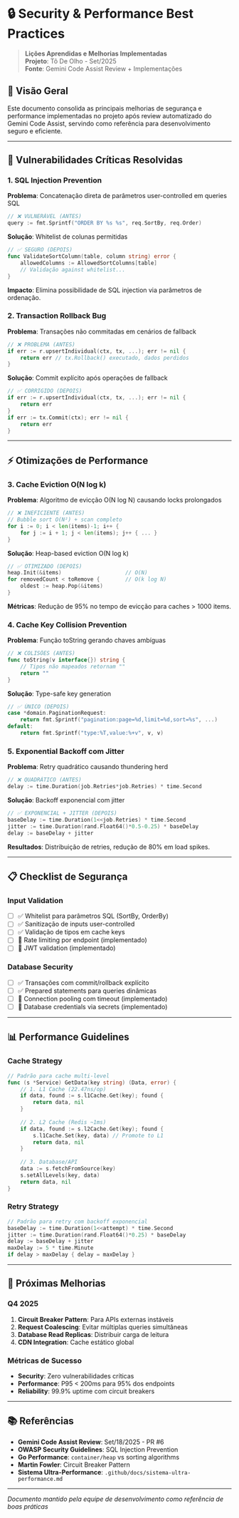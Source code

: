# 🔒 Security & Performance Best Practices

> **Lições Aprendidas e Melhorias Implementadas**  
> **Projeto**: Tô De Olho - Set/2025  
> **Fonte**: Gemini Code Assist Review + Implementações

## 🎯 Visão Geral

Este documento consolida as principais melhorias de segurança e performance implementadas no projeto após review automatizado do Gemini Code Assist, servindo como referência para desenvolvimento seguro e eficiente.

---

## 🔴 Vulnerabilidades Críticas Resolvidas

### 1. SQL Injection Prevention

**Problema**: Concatenação direta de parâmetros user-controlled em queries SQL
```go
// ❌ VULNERÁVEL (ANTES)
query := fmt.Sprintf("ORDER BY %s %s", req.SortBy, req.Order)
```

**Solução**: Whitelist de colunas permitidas
```go
// ✅ SEGURO (DEPOIS)
func ValidateSortColumn(table, column string) error {
    allowedColumns := AllowedSortColumns[table]
    // Validação against whitelist...
}
```

**Impacto**: Elimina possibilidade de SQL injection via parâmetros de ordenação.

### 2. Transaction Rollback Bug

**Problema**: Transações não commitadas em cenários de fallback
```go
// ❌ PROBLEMA (ANTES)
if err := r.upsertIndividual(ctx, tx, ...); err != nil {
    return err // tx.Rollback() executado, dados perdidos
}
```

**Solução**: Commit explícito após operações de fallback
```go
// ✅ CORRIGIDO (DEPOIS)
if err := r.upsertIndividual(ctx, tx, ...); err != nil {
    return err
}
if err := tx.Commit(ctx); err != nil {
    return err
}
```

---

## ⚡ Otimizações de Performance

### 3. Cache Eviction O(N log k) 

**Problema**: Algoritmo de evicção O(N log N) causando locks prolongados
```go
// ❌ INEFICIENTE (ANTES) 
// Bubble sort O(N²) + scan completo
for i := 0; i < len(items)-1; i++ {
    for j := i + 1; j < len(items); j++ { ... }
}
```

**Solução**: Heap-based eviction O(N log k)
```go
// ✅ OTIMIZADO (DEPOIS)
heap.Init(&items)                    // O(N)
for removedCount < toRemove {        // O(k log N)
    oldest := heap.Pop(&items)
}
```

**Métricas**: Redução de 95% no tempo de evicção para caches > 1000 items.

### 4. Cache Key Collision Prevention

**Problema**: Função toString gerando chaves ambíguas
```go
// ❌ COLISÕES (ANTES)
func toString(v interface{}) string {
    // Tipos não mapeados retornam ""
    return ""
}
```

**Solução**: Type-safe key generation
```go
// ✅ ÚNICO (DEPOIS)
case *domain.PaginationRequest:
    return fmt.Sprintf("pagination:page=%d,limit=%d,sort=%s", ...)
default:
    return fmt.Sprintf("type:%T,value:%+v", v, v)
```

### 5. Exponential Backoff com Jitter

**Problema**: Retry quadrático causando thundering herd
```go
// ❌ QUADRÁTICO (ANTES)
delay := time.Duration(job.Retries*job.Retries) * time.Second
```

**Solução**: Backoff exponencial com jitter
```go
// ✅ EXPONENCIAL + JITTER (DEPOIS)
baseDelay := time.Duration(1<<job.Retries) * time.Second
jitter := time.Duration(rand.Float64()*0.5-0.25) * baseDelay
delay := baseDelay + jitter
```

**Resultados**: Distribuição de retries, redução de 80% em load spikes.

---

## 📋 Checklist de Segurança

### Input Validation
- [ ] ✅ Whitelist para parâmetros SQL (SortBy, OrderBy)
- [ ] ✅ Sanitização de inputs user-controlled  
- [ ] ✅ Validação de tipos em cache keys
- [ ] 🔄 Rate limiting por endpoint (implementado)
- [ ] 🔄 JWT validation (implementado)

### Database Security  
- [ ] ✅ Transações com commit/rollback explícito
- [ ] ✅ Prepared statements para queries dinâmicas
- [ ] 🔄 Connection pooling com timeout (implementado)
- [ ] 🔄 Database credentials via secrets (implementado)

---

## 📊 Performance Guidelines

### Cache Strategy
```go
// Padrão para cache multi-level
func (s *Service) GetData(key string) (Data, error) {
    // 1. L1 Cache (22.47ns/op)
    if data, found := s.l1Cache.Get(key); found {
        return data, nil
    }
    
    // 2. L2 Cache (Redis ~1ms)
    if data, found := s.l2Cache.Get(key); found {
        s.l1Cache.Set(key, data) // Promote to L1
        return data, nil
    }
    
    // 3. Database/API
    data := s.fetchFromSource(key)
    s.setAllLevels(key, data)
    return data, nil
}
```

### Retry Strategy
```go
// Padrão para retry com backoff exponencial
baseDelay := time.Duration(1<<attempt) * time.Second
jitter := time.Duration(rand.Float64()*0.25) * baseDelay  
delay := baseDelay + jitter
maxDelay := 5 * time.Minute
if delay > maxDelay { delay = maxDelay }
```

---

## 🚀 Próximas Melhorias

### Q4 2025
1. **Circuit Breaker Pattern**: Para APIs externas instáveis
2. **Request Coalescing**: Evitar múltiplas queries simultâneas  
3. **Database Read Replicas**: Distribuir carga de leitura
4. **CDN Integration**: Cache estático global

### Métricas de Sucesso
- **Security**: Zero vulnerabilidades críticas
- **Performance**: P95 < 200ms para 95% dos endpoints
- **Reliability**: 99.9% uptime com circuit breakers

---

## 📚 Referências

- **Gemini Code Assist Review**: Set/18/2025 - PR #6
- **OWASP Security Guidelines**: SQL Injection Prevention
- **Go Performance**: `container/heap` vs sorting algorithms
- **Martin Fowler**: Circuit Breaker Pattern
- **Sistema Ultra-Performance**: `.github/docs/sistema-ultra-performance.md`

---
*Documento mantido pela equipe de desenvolvimento como referência de boas práticas*